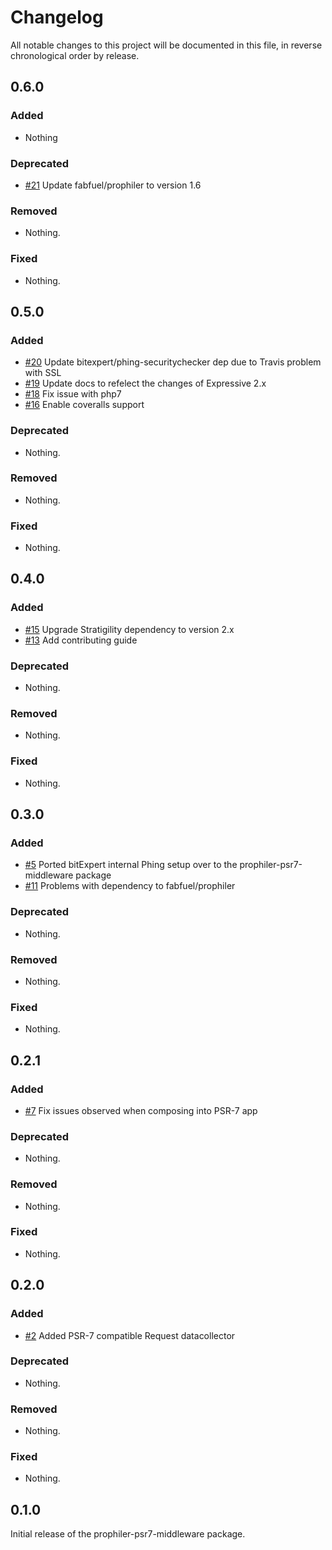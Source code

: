 # Changelog

All notable changes to this project will be documented in this file, in reverse chronological order by release.

## 0.6.0

### Added

-  Nothing

### Deprecated

-  [#21](https://github.com/bitExpert/prophiler-psr7-middleware/pull/21) Update fabfuel/prophiler to version 1.6

### Removed

- Nothing.

### Fixed

- Nothing.

## 0.5.0

### Added

-  [#20](https://github.com/bitExpert/prophiler-psr7-middleware/pull/20) Update bitexpert/phing-securitychecker dep due to Travis problem with SSL
-  [#19](https://github.com/bitExpert/prophiler-psr7-middleware/pull/19) Update docs to refelect the changes of Expressive 2.x
-  [#18](https://github.com/bitExpert/prophiler-psr7-middleware/pull/18) Fix issue with php7
-  [#16](https://github.com/bitExpert/prophiler-psr7-middleware/pull/16) Enable coveralls support

### Deprecated

- Nothing.

### Removed

- Nothing.

### Fixed

- Nothing.

## 0.4.0

### Added

-  [#15](https://github.com/bitExpert/prophiler-psr7-middleware/pull/15) Upgrade Stratigility dependency to version 2.x
-  [#13](https://github.com/bitExpert/prophiler-psr7-middleware/pull/13) Add contributing guide

### Deprecated

- Nothing.

### Removed

- Nothing.

### Fixed

- Nothing.

## 0.3.0

### Added

-  [#5](https://github.com/bitExpert/prophiler-psr7-middleware/pull/5) Ported bitExpert internal Phing setup over to the prophiler-psr7-middleware package 
-  [#11](https://github.com/bitExpert/prophiler-psr7-middleware/issues/11) Problems with dependency to fabfuel/prophiler

### Deprecated

- Nothing.

### Removed

- Nothing.

### Fixed

- Nothing.

## 0.2.1

### Added

-  [#7](https://github.com/bitExpert/prophiler-psr7-middleware/pull/7) Fix issues observed when composing into PSR-7 app 

### Deprecated

- Nothing.

### Removed

- Nothing.

### Fixed

- Nothing.

## 0.2.0

### Added

-  [#2](https://github.com/bitExpert/prophiler-psr7-middleware/pull/2) Added PSR-7 compatible Request datacollector 

### Deprecated

- Nothing.

### Removed

- Nothing.

### Fixed

- Nothing.

## 0.1.0

Initial release of the prophiler-psr7-middleware package.
